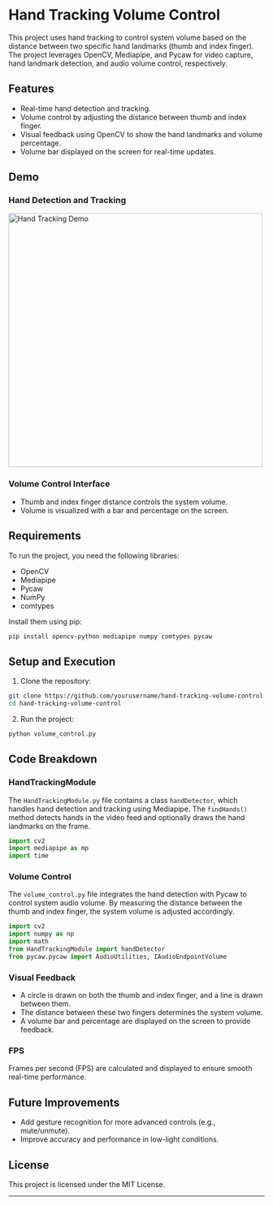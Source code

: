 # Hand Tracking Volume Control

This project uses hand tracking to control system volume based on the distance between two specific hand landmarks (thumb and index finger). The project leverages OpenCV, Mediapipe, and Pycaw for video capture, hand landmark detection, and audio volume control, respectively.

## Features
- Real-time hand detection and tracking.
- Volume control by adjusting the distance between thumb and index finger.
- Visual feedback using OpenCV to show the hand landmarks and volume percentage.
- Volume bar displayed on the screen for real-time updates.

## Demo

### Hand Detection and Tracking
<img src="demo.gif" alt="Hand Tracking Demo" width="500">

### Volume Control Interface
- Thumb and index finger distance controls the system volume.
- Volume is visualized with a bar and percentage on the screen.

## Requirements

To run the project, you need the following libraries:

- OpenCV
- Mediapipe
- Pycaw
- NumPy
- comtypes

Install them using pip:

```bash
pip install opencv-python mediapipe numpy comtypes pycaw
```

## Setup and Execution

1. Clone the repository:

```bash
git clone https://github.com/yourusername/hand-tracking-volume-control.git
cd hand-tracking-volume-control
```

2. Run the project:

```bash
python volume_control.py
```

## Code Breakdown

### HandTrackingModule

The `HandTrackingModule.py` file contains a class `handDetector`, which handles hand detection and tracking using Mediapipe. The `findHands()` method detects hands in the video feed and optionally draws the hand landmarks on the frame.

```python
import cv2
import mediapipe as mp
import time
```

### Volume Control

The `volume_control.py` file integrates the hand detection with Pycaw to control system audio volume. By measuring the distance between the thumb and index finger, the system volume is adjusted accordingly.

```python
import cv2
import numpy as np
import math
from HandTrackingModule import handDetector
from pycaw.pycaw import AudioUtilities, IAudioEndpointVolume
```

### Visual Feedback

- A circle is drawn on both the thumb and index finger, and a line is drawn between them.
- The distance between these two fingers determines the system volume.
- A volume bar and percentage are displayed on the screen to provide feedback.

### FPS

Frames per second (FPS) are calculated and displayed to ensure smooth real-time performance.

## Future Improvements
- Add gesture recognition for more advanced controls (e.g., mute/unmute).
- Improve accuracy and performance in low-light conditions.

## License

This project is licensed under the MIT License.

---
